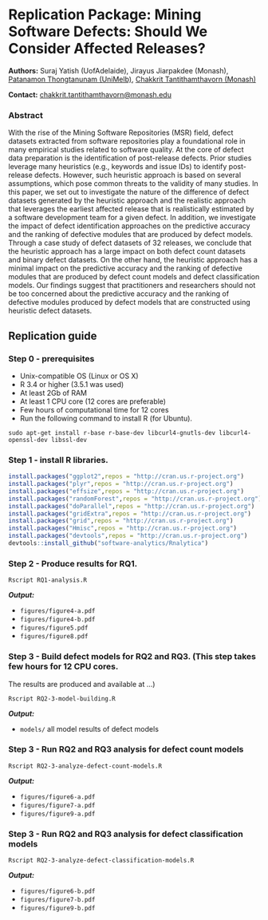 # Replication Package: Mining Software Defects: Should We Consider Affected Releases?

**Authors:** Suraj Yatish (UofAdelaide), Jirayus Jiarpakdee (Monash), [Patanamon Thongtanunam (UniMelb)](http://patanamon.com), [Chakkrit Tantithamthavorn (Monash)](http://www.chakkrit.com)

**Contact:** chakkrit.tantithamthavorn@monash.edu

### Abstract

With the rise of the Mining Software Repositories (MSR) field, defect datasets extracted from software repositories play a foundational role in many empirical studies related to software quality. At the core of defect data preparation is the identification of post-release defects. Prior studies leverage many heuristics (e.g., keywords and issue IDs) to identify post-release defects. However, such heuristic approach is based on several assumptions, which pose common threats to the validity of many studies. In this paper, we set out to investigate the nature of the difference of defect datasets generated by the heuristic approach and the realistic approach that leverages the earliest affected release that is realistically estimated by a software development team for a given defect. In addition, we investigate the impact of defect identification approaches on the predictive accuracy and the ranking of defective modules that are produced by defect models. Through a case study of defect datasets of 32 releases, we conclude that the heuristic approach has a large impact on both defect count datasets and binary defect datasets. On the other hand, the heuristic approach has a minimal impact on the predictive accuracy and the ranking of defective modules that are produced by defect count models and defect classification models. Our findings suggest that practitioners and researchers should not be too concerned about the predictive accuracy and the ranking of defective modules produced by defect models that are constructed using heuristic defect datasets.

## Replication guide


### Step 0 - prerequisites

- Unix-compatible OS (Linux or OS X)
- R 3.4 or higher (3.5.1 was used)
- At least 2Gb of RAM
- At least 1 CPU core (12 cores are preferable)
- Few hours of computational time for 12 cores
- Run the following command to install R (for Ubuntu).

```
sudo apt-get install r-base r-base-dev libcurl4-gnutls-dev libcurl4-openssl-dev libssl-dev
```

### Step 1 - install R libraries.

```R
install.packages("ggplot2",repos = "http://cran.us.r-project.org")
install.packages("plyr",repos = "http://cran.us.r-project.org")
install.packages("effsize",repos = "http://cran.us.r-project.org")
install.packages("randomForest",repos = "http://cran.us.r-project.org")
install.packages("doParallel",repos = "http://cran.us.r-project.org")
install.packages("gridExtra",repos = "http://cran.us.r-project.org")
install.packages("grid",repos = "http://cran.us.r-project.org")
install.packages("Hmisc",repos = "http://cran.us.r-project.org")
install.packages("devtools",repos = "http://cran.us.r-project.org")
devtools::install_github("software-analytics/Rnalytica")
```

### Step 2 - Produce results for RQ1.

```
Rscript RQ1-analysis.R
```

***Output:***

- `figures/figure4-a.pdf`
- `figures/figure4-b.pdf`
- `figures/figure5.pdf`
- `figures/figure8.pdf`


### Step 3 - Build defect models for RQ2 and RQ3. (This step takes few hours for 12 CPU cores. 
The results are produced and available at ...)

```
Rscript RQ2-3-model-building.R
```

***Output:***

- `models/` all model results of defect models

### Step 3 - Run RQ2 and RQ3 analysis for defect count models

```
Rscript RQ2-3-analyze-defect-count-models.R
```

***Output:***

- `figures/figure6-a.pdf`
- `figures/figure7-a.pdf`
- `figures/figure9-a.pdf`

### Step 3 - Run RQ2 and RQ3 analysis for defect classification models

```
Rscript RQ2-3-analyze-defect-classification-models.R
```

***Output:***

- `figures/figure6-b.pdf`
- `figures/figure7-b.pdf`
- `figures/figure9-b.pdf`
